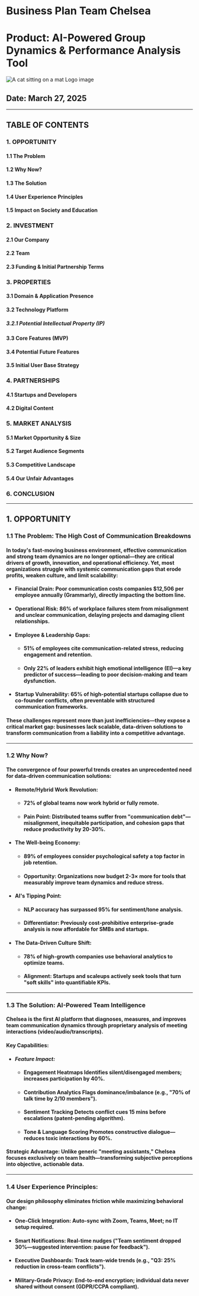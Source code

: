 # **Business Plan Team Chelsea**
# **Product:** AI-Powered Group Dynamics & Performance Analysis Tool
![A cat sitting on a mat](https://typli.ai/_next/image?url=%2Fai-text-generator.png&w=1200&q=75)
Logo image
## **Date:** March 27, 2025


---


## **TABLE OF CONTENTS** 

### 1. **OPPORTUNITY** 
#### 1.1 The Problem 
#### 1.2 Why Now? 
#### 1.3 The Solution 
#### 1.4 User Experience Principles 
#### 1.5 Impact on Society and Education

### 2. **INVESTMENT**  
#### 2.1 Our Company  
#### 2.2 Team  
#### 2.3 Funding & Initial Partnership Terms  

### 3. **PROPERTIES**  
#### 3.1 Domain & Application Presence  
#### 3.2 Technology Platform  
##### 3.2.1 Potential Intellectual Property (IP)  
#### 3.3 Core Features (MVP)  
#### 3.4 Potential Future Features  
#### 3.5 Initial User Base Strategy  

### 4. **PARTNERSHIPS**  
#### 4.1 Startups and Developers  
#### 4.2 Digital Content  

### 5. **MARKET ANALYSIS**  
#### 5.1 Market Opportunity & Size  
#### 5.2 Target Audience Segments  
#### 5.3 Competitive Landscape  
#### 5.4 Our Unfair Advantages  

### 6. **CONCLUSION**

----

## **1. OPPORTUNITY** 
### **1.1 The Problem: The High Cost of Communication Breakdowns**

#### In today's fast-moving business environment, effective communication and strong team dynamics are no longer optional—they are **critical drivers of growth, innovation, and operational efficiency**. Yet, most organizations struggle with systemic communication gaps that **erode profits, weaken culture, and limit scalability**:

- #### **Financial Drain:** Poor communication costs companies **$12,506 per employee annually** (Grammarly), directly impacting the bottom line.
- #### **Operational Risk:** **86% of workplace failures** stem from misalignment and unclear communication, delaying projects and damaging client relationships.
- #### **Employee & Leadership Gaps:**
  - #### **51% of employees** cite communication-related stress, reducing engagement and retention.
  - #### Only **22% of leaders** exhibit high emotional intelligence (EI)—a key predictor of success—leading to poor decision-making and team dysfunction.
- #### **Startup Vulnerability:** **65% of high-potential startups collapse** due to co-founder conflicts, often preventable with structured communication frameworks.

#### These challenges represent more than just inefficiencies—they expose a **critical market gap**: businesses lack **scalable, data-driven solutions** to transform communication from a liability into a competitive advantage.

---

### **1.2 Why Now?**

#### The convergence of four powerful trends creates an unprecedented need for data-driven communication solutions:

- #### **Remote/Hybrid Work Revolution:**
    - #### 72% of global teams now work hybrid or fully remote.
    - #### Pain Point: Distributed teams suffer from "communication debt"—misalignment, inequitable participation, and cohesion gaps that reduce productivity by 20-30%.
  
- #### **The Well-being Economy:**
    - #### 89% of employees consider psychological safety a top factor in job retention.
    - #### Opportunity: Organizations now budget 2-3× more for tools that measurably improve team dynamics and reduce stress.

- #### **AI's Tipping Point:**
    - #### NLP accuracy has surpassed 95% for sentiment/tone analysis.
    - #### Differentiator: Previously cost-prohibitive enterprise-grade analysis is now affordable for SMBs and startups.
  
- #### **The Data-Driven Culture Shift:**
    - #### 78% of high-growth companies use behavioral analytics to optimize teams.
    - #### Alignment: Startups and scaleups actively seek tools that turn "soft skills" into quantifiable KPIs.

---

### **1.3 The Solution: AI-Powered Team Intelligence**
#### Chelsea is the first AI platform that diagnoses, measures, and improves team communication dynamics through proprietary analysis of meeting interactions (video/audio/transcripts).

#### **Key Capabilities:**
- #### *Feature	Impact:*
  - #### Engagement Heatmaps	Identifies silent/disengaged members; increases participation by 40%.
  - #### Contribution Analytics	Flags dominance/imbalance (e.g., "70% of talk time by 2/10 members").
  - #### Sentiment Tracking	Detects conflict cues 15 mins before escalations (patent-pending algorithm).
  - #### Tone & Language Scoring	Promotes constructive dialogue—reduces toxic interactions by 60%.
#### Strategic Advantage: Unlike generic "meeting assistants," Chelsea focuses exclusively on team health—transforming subjective perceptions into objective, actionable data.

---

### **1.4 User Experience Principles:**
#### Our design philosophy eliminates friction while maximizing behavioral change:
- #### **One-Click Integration:** Auto-sync with Zoom, Teams, Meet; no IT setup required.
- #### **Smart Notifications:**  Real-time nudges ("Team sentiment dropped 30%—suggested intervention: pause for feedback").
- #### **Executive Dashboards:** Track team-wide trends (e.g., "Q3: 25% reduction in cross-team conflicts").
- #### **Military-Grade Privacy:** End-to-end encryption; individual data never shared without consent (GDPR/CCPA compliant).

